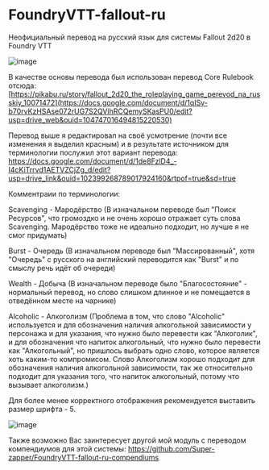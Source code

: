 # FoundryVTT-fallout-ru
Неофициальный перевод на русский язык для системы Fallout 2d20 в Foundry VTT

![image](https://github.com/user-attachments/assets/e9595a86-f584-4932-a4d4-b44de5834dda)

В качестве основы перевода был использован перевод Core Rulebook отсюда: [https://pikabu.ru/story/fallout_2d20_the_roleplaying_game_perevod_na_russkiy_10071472](https://docs.google.com/document/d/1qISv-b70rvKzHSAse072rUG7S2QVihRCQemySKasPU0/edit?usp=drive_web&ouid=104747016494815220530)

Перевод выше я редактировал на своё усмотрение (почти все изменения я выделил красным) и в результате источником для терминологии послужил этот вариант перевода: https://docs.google.com/document/d/1de8FzlD4_-I4cKiTrrvd1AETVZCjZg_d/edit?usp=drive_link&ouid=102399268789017924160&rtpof=true&sd=true

Комментраии по терминологии:

Scavenging - Мародёрство (В изначальном переводе был "Поиск Ресурсов", что громоздко и не очень хорошо отражает суть слова Scavenging. Мародёрство тоже не идеально подходит, но лучше я не смог придумать)

Burst - Очередь (В изначальном переводе был "Массированный", хотя "Очередь" с русского на английский переводится как "Burst" и по смыслу речь идёт об очереди)

Wealth - Добыча (В изначальном переводе было "Благосостояние" - нормальный перевод, но слово слишком длинное и не помещается в отведённом месте на чарнике)

Аlcoholic - Алкоголизм (Проблема в том, что слово "Аlcoholic" используется и для обозначения наличия алкогольной зависимости у персонажа и для указания, что нужно было перевести как "Алкоголик", и для обозначения что напиток алкогольный, что нужно было перевести как "Алкогольный", но пришлось выбрать одно слово, которое является хоть каким-то компромисом. Слово Алкоголизм хорошо подходит для обозначения наличия алкогольной зависимости, так же относительно подходит для указания того, что напиток алкогольный, потому что вызывает алкоголизм.)



Для более менее корректного отображения рекомендуется выставить размер шрифта - 5.

![image](https://github.com/user-attachments/assets/6b8c9037-0420-4208-806f-cf2a6c77cfd8)

Также возможно Вас заинтересует другой мой модуль с переводом компендиумов для этой системы: https://github.com/Super-zapper/FoundryVTT-fallout-ru-compendiums
